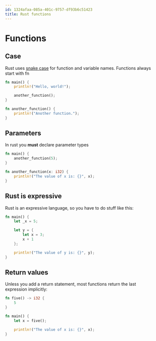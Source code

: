 ```yaml
---
id: 1324afaa-085a-401c-9757-df93b6c51423
title: Rust functions
---
```


# Functions

## Case

Rust uses [snake case](https://en.wikipedia.org/wiki/Snake_case) for
function and variable names. Functions always start with fn

``` rust
fn main() {
    println!("Hello, world!");

    another_function();
}

fn another_function() {
    println!("Another function.");
}
```

## Parameters

In rust you **must** declare parameter types

``` rust
fn main() {
    another_function(5);
}

fn another_function(x: i32) {
    println!("The value of x is: {}", x);
}
```

## Rust is expressive

Rust is an expressive language, so you have to do stuff like this:

``` rust
fn main() {
    let _x = 5;

    let y = {
        let x = 3;
        x + 1
    };

    println!("The value of y is: {}", y);
}
```

## Return values

Unless you add a return statement, most functions return the last
expression implicitly:

``` rust
fn five() -> i32 {
    5
}

fn main() {
    let x = five();

    println!("The value of x is: {}", x);
}
```
